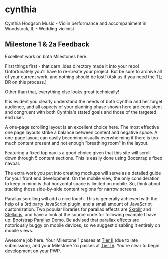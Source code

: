 # cynthia
Cynthia Hodgson Music - Violin performance and accompaniment in Woodstock, IL - Wedding violinist

## Milestone 1 & 2a Feedback
Excellent work on both Milestones here.

First things first - that darn .idea directory made it into your repo! Unfortunately you'll have to re-create your project. But be sure to archive all of your current work, and nothing should be lost! (Ask us if you need the TL; DR on this process.)

Other than that, everything else looks great technically!

It is evident you clearly understand the needs of both Cynthia and her target audience, and all aspects of your planning phase shown here are consistent and congruent with both Cynthia's stated goals and those of the targeted end user.

A one-page scrolling layout is an excellent choice here. The most effective one page layouts strike a balance between content and negative space. A one-page layout can easily becoming visually overwhelming if there is too much content present and not enough "breathing room" in the layout. 

Featuring a fixed top nav is a good choice given that this site will scroll down through 5 content sections. This is easily done using Bootstrap's fixed navbar.

The extra work you put into creating mockups will serve as a detailed guide for your front end development. On the mobile view, the only consideration to keep in mind is that horizontal space is limited on mobile. So, think about stacking those side-by-side content regions for narrow screens.

Parallax scrolling will add a nice touch. This is generally achieved with the help of a 3rd party JavaScript plugin, and a small amount of JavaScript customization. Two popular libraries for parallax effects are [Skrollr](http://prinzhorn.github.io/skrollr/) and [Stellar.js](http://markdalgleish.com/projects/stellar.js/), and have a look at the source code for following example I have up: [Bootstrap Parallax Demo](https://bootcamp-coders.cnm.edu/class-materials/bootstrap/stellar-parallax.php). Be advised that parallax effects are notoriously buggy on mobile devices, so we suggest disabling it entirely on mobile views. 

Awesome job here. Your Milestone 1 passes at [Tier II](https://bootcamp-coders.cnm.edu/projects/personal/rubric/) (due to late submission), and your Milestone 2&alpha; passes at [Tier IV](https://bootcamp-coders.cnm.edu/projects/personal/rubric/). You're clear to begin development on your PWP.
